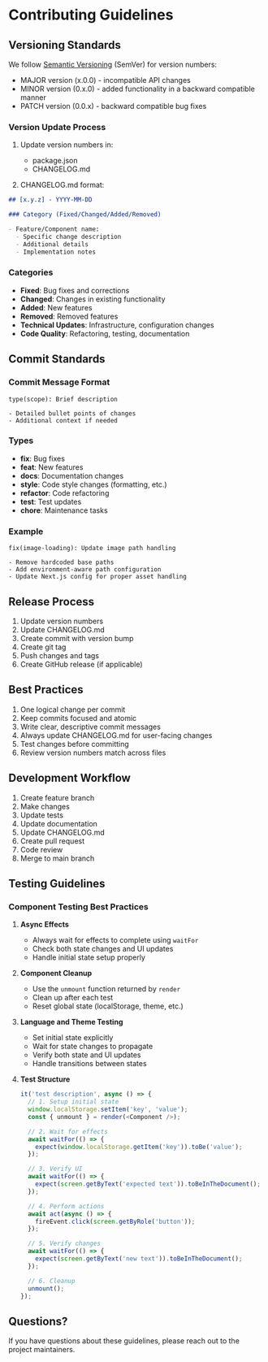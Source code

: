 # Contributing Guidelines

## Versioning Standards

We follow [Semantic Versioning](https://semver.org/) (SemVer) for version numbers:

- MAJOR version (x.0.0) - incompatible API changes
- MINOR version (0.x.0) - added functionality in a backward compatible manner
- PATCH version (0.0.x) - backward compatible bug fixes

### Version Update Process

1. Update version numbers in:

   - package.json
   - CHANGELOG.md

2. CHANGELOG.md format:

```markdown
## [x.y.z] - YYYY-MM-DD

### Category (Fixed/Changed/Added/Removed)

- Feature/Component name:
  - Specific change description
  - Additional details
  - Implementation notes
```

### Categories

- **Fixed**: Bug fixes and corrections
- **Changed**: Changes in existing functionality
- **Added**: New features
- **Removed**: Removed features
- **Technical Updates**: Infrastructure, configuration changes
- **Code Quality**: Refactoring, testing, documentation

## Commit Standards

### Commit Message Format

```
type(scope): Brief description

- Detailed bullet points of changes
- Additional context if needed
```

### Types

- **fix**: Bug fixes
- **feat**: New features
- **docs**: Documentation changes
- **style**: Code style changes (formatting, etc.)
- **refactor**: Code refactoring
- **test**: Test updates
- **chore**: Maintenance tasks

### Example

```
fix(image-loading): Update image path handling

- Remove hardcoded base paths
- Add environment-aware path configuration
- Update Next.js config for proper asset handling
```

## Release Process

1. Update version numbers
2. Update CHANGELOG.md
3. Create commit with version bump
4. Create git tag
5. Push changes and tags
6. Create GitHub release (if applicable)

## Best Practices

1. One logical change per commit
2. Keep commits focused and atomic
3. Write clear, descriptive commit messages
4. Always update CHANGELOG.md for user-facing changes
5. Test changes before committing
6. Review version numbers match across files

## Development Workflow

1. Create feature branch
2. Make changes
3. Update tests
4. Update documentation
5. Update CHANGELOG.md
6. Create pull request
7. Code review
8. Merge to main branch

## Testing Guidelines

### Component Testing Best Practices

1. **Async Effects**
   - Always wait for effects to complete using `waitFor`
   - Check both state changes and UI updates
   - Handle initial state setup properly

2. **Component Cleanup**
   - Use the `unmount` function returned by `render`
   - Clean up after each test
   - Reset global state (localStorage, theme, etc.)

3. **Language and Theme Testing**
   - Set initial state explicitly
   - Wait for state changes to propagate
   - Verify both state and UI updates
   - Handle transitions between states

4. **Test Structure**
   ```typescript
   it('test description', async () => {
     // 1. Setup initial state
     window.localStorage.setItem('key', 'value');
     const { unmount } = render(<Component />);

     // 2. Wait for effects
     await waitFor(() => {
       expect(window.localStorage.getItem('key')).toBe('value');
     });

     // 3. Verify UI
     await waitFor(() => {
       expect(screen.getByText('expected text')).toBeInTheDocument();
     });

     // 4. Perform actions
     await act(async () => {
       fireEvent.click(screen.getByRole('button'));
     });

     // 5. Verify changes
     await waitFor(() => {
       expect(screen.getByText('new text')).toBeInTheDocument();
     });

     // 6. Cleanup
     unmount();
   });
   ```

## Questions?

If you have questions about these guidelines, please reach out to the project maintainers.

